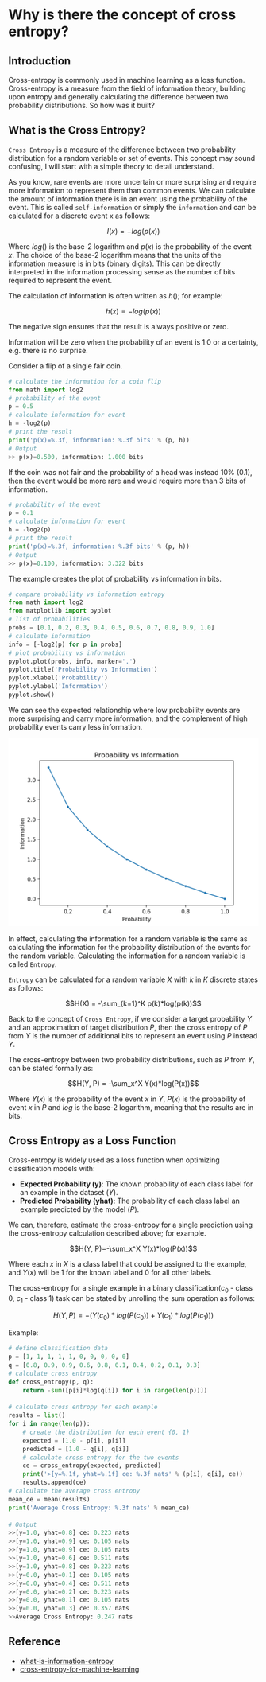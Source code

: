 # Why is there the concept of cross entropy?

## Introduction
Cross-entropy is commonly used in machine learning as a loss function. Cross-entropy is a measure from the field of information theory, building upon entropy and generally calculating the difference between two probability distributions. So how was it built?


<a name="1"></a>

## What is the Cross Entropy?
`Cross Entropy` is a measure of the difference between two probability distribution for a random variable or set of events. This concept may sound confusing, I will start with a simple theory to detail understand.

As you know, rare events are more uncertain or more surprising and require more information to represent them than common events. We can calculate the amount of information there is in an event using the probability of the event. This is called `self-information` or simply the `information` and can be calculated for a discrete event x as follows:

$$I(x) = -log(p(x))$$

Where $log()$ is the base-2 logarithm and $p(x)$ is the probability of the event $x$. The choice of the base-2 logarithm means that the units of the information measure is in bits (binary digits). This can be directly interpreted in the information processing sense as the number of bits required to represent the event.

The calculation of information is often written as $h()$; for example:

$$h(x) = -log(p(x))$$

The negative sign ensures that the result is always positive or zero.

Information will be zero when the probability of an event is 1.0 or a certainty, e.g. there is no surprise.

Consider a flip of a single fair coin.

```python
# calculate the information for a coin flip
from math import log2
# probability of the event
p = 0.5
# calculate information for event
h = -log2(p)
# print the result
print('p(x)=%.3f, information: %.3f bits' % (p, h))
# Output
>> p(x)=0.500, information: 1.000 bits
```

If the coin was not fair and the probability of a head was instead 10% (0.1), then the event would be more rare and would require more than 3 bits of information.

```python
# probability of the event
p = 0.1
# calculate information for event
h = -log2(p)
# print the result
print('p(x)=%.3f, information: %.3f bits' % (p, h))
# Output
>> p(x)=0.100, information: 3.322 bits
```

The example creates the plot of probability vs information in bits.
```python
# compare probability vs information entropy
from math import log2
from matplotlib import pyplot
# list of probabilities
probs = [0.1, 0.2, 0.3, 0.4, 0.5, 0.6, 0.7, 0.8, 0.9, 1.0]
# calculate information
info = [-log2(p) for p in probs]
# plot probability vs information
pyplot.plot(probs, info, marker='.')
pyplot.title('Probability vs Information')
pyplot.xlabel('Probability')
pyplot.ylabel('Information')
pyplot.show()
```

We can see the expected relationship where low probability events are more surprising and carry more information, and the complement of high probability events carry less information.

<p align='center'>
    <img src=../images/Plot-of-Probability-vs-Information.png>
</p>

In effect, calculating the information for a random variable is the same as calculating the information for the probability distribution of the events for the random variable. Calculating the information for a random variable is called `Entropy`.

`Entropy` can be calculated for a random variable $X$ with $k$ in $K$ discrete states as follows:

$$H(X) = -\sum_{k=1}^K p(k)*log(p(k))$$

Back to the concept of `Cross Entropy`, if we consider a target probability $Y$ and an approximation of target distribution $P$, then the cross entropy of $P$ from $Y$ is the number of additional bits to represent an event using $P$ instead $Y$.

The cross-entropy between two probability distributions, such as $P$ from $Y$, can be stated formally as:

$$H(Y, P) = -\sum_x^X Y(x)*log(P(x))$$

Where $Y(x)$ is the probability of the event $x$ in $Y$, $P(x)$ is the probability of event $x$ in $P$ and $log$ is the base-2 logarithm, meaning that the results are in bits.

<a name="2"></a>

## Cross Entropy as a Loss Function

Cross-entropy is widely used as a loss function when optimizing classification models with:

+ **Expected Probability (y)**: The known probability of each class label for an example in the dataset ($Y$).
+ **Predicted Probability (yhat)**: The probability of each class label an example predicted by the model ($P$).

We can, therefore, estimate the cross-entropy for a single prediction using the cross-entropy calculation described above; for example.

$$H(Y, P)=-\sum_x^X Y(x)*log(P(x))$$

Where each $x$ in $X$ is a class label that could be assigned to the example, and $Y(x)$ will be 1 for the known label and 0 for all other labels.

The cross-entropy for a single example in a binary classification($c_0$ - class 0, $c_1$ - class 1) task can be stated by unrolling the sum operation as follows:

$$H(Y, P) = -(Y(c_0) * log(P(c_0)) + Y(c_1) * log(P(c_1)))$$

Example: 
```python
# define classification data
p = [1, 1, 1, 1, 1, 0, 0, 0, 0, 0]
q = [0.8, 0.9, 0.9, 0.6, 0.8, 0.1, 0.4, 0.2, 0.1, 0.3]
# calculate cross entropy
def cross_entropy(p, q):
    return -sum([p[i]*log(q[i]) for i in range(len(p))])

# calculate cross entropy for each example
results = list()
for i in range(len(p)):
    # create the distribution for each event {0, 1}
    expected = [1.0 - p[i], p[i]]
    predicted = [1.0 - q[i], q[i]]
    # calculate cross entropy for the two events
    ce = cross_entropy(expected, predicted)
    print('>[y=%.1f, yhat=%.1f] ce: %.3f nats' % (p[i], q[i], ce))
    results.append(ce)
# calculate the average cross entropy
mean_ce = mean(results)
print('Average Cross Entropy: %.3f nats' % mean_ce)

# Output
>>[y=1.0, yhat=0.8] ce: 0.223 nats
>>[y=1.0, yhat=0.9] ce: 0.105 nats
>>[y=1.0, yhat=0.9] ce: 0.105 nats
>>[y=1.0, yhat=0.6] ce: 0.511 nats
>>[y=1.0, yhat=0.8] ce: 0.223 nats
>>[y=0.0, yhat=0.1] ce: 0.105 nats
>>[y=0.0, yhat=0.4] ce: 0.511 nats
>>[y=0.0, yhat=0.2] ce: 0.223 nats
>>[y=0.0, yhat=0.1] ce: 0.105 nats
>>[y=0.0, yhat=0.3] ce: 0.357 nats
>>Average Cross Entropy: 0.247 nats
```
<a name="3"></a>

## Reference
+ [what-is-information-entropy](https://machinelearningmastery.com/what-is-information-entropy/)
+ [cross-entropy-for-machine-learning](https://machinelearningmastery.com/cross-entropy-for-machine-learning/)